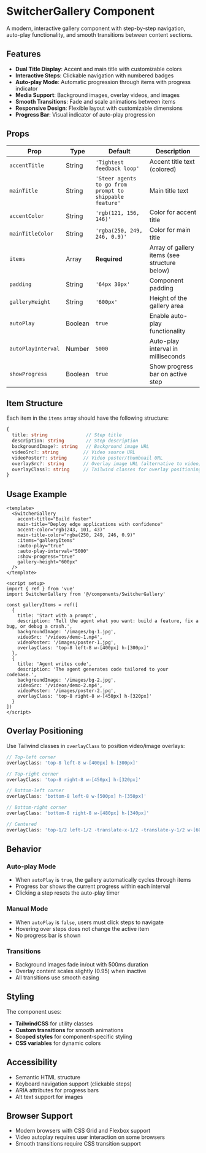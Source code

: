# SwitcherGallery Component

A modern, interactive gallery component with step-by-step navigation, auto-play functionality, and smooth transitions between content sections.

## Features

- **Dual Title Display**: Accent and main title with customizable colors
- **Interactive Steps**: Clickable navigation with numbered badges
- **Auto-play Mode**: Automatic progression through items with progress indicator
- **Media Support**: Background images, overlay videos, and images
- **Smooth Transitions**: Fade and scale animations between items
- **Responsive Design**: Flexible layout with customizable dimensions
- **Progress Bar**: Visual indicator of auto-play progression

## Props

| Prop | Type | Default | Description |
|------|------|---------|-------------|
| `accentTitle` | String | `'Tightest feedback loop'` | Accent title text (colored) |
| `mainTitle` | String | `'Steer agents to go from prompt to shippable feature'` | Main title text |
| `accentColor` | String | `'rgb(121, 156, 146)'` | Color for accent title |
| `mainTitleColor` | String | `'rgba(250, 249, 246, 0.9)'` | Color for main title |
| `items` | Array | **Required** | Array of gallery items (see structure below) |
| `padding` | String | `'64px 30px'` | Component padding |
| `galleryHeight` | String | `'600px'` | Height of the gallery area |
| `autoPlay` | Boolean | `true` | Enable auto-play functionality |
| `autoPlayInterval` | Number | `5000` | Auto-play interval in milliseconds |
| `showProgress` | Boolean | `true` | Show progress bar on active step |

## Item Structure

Each item in the `items` array should have the following structure:

```typescript
{
  title: string              // Step title
  description: string        // Step description
  backgroundImage?: string   // Background image URL
  videoSrc?: string         // Video source URL
  videoPoster?: string      // Video poster/thumbnail URL
  overlaySrc?: string       // Overlay image URL (alternative to video)
  overlayClass?: string     // Tailwind classes for overlay positioning
}
```

## Usage Example

```vue
<template>
  <SwitcherGallery
    accent-title="Build faster"
    main-title="Deploy edge applications with confidence"
    accent-color="rgb(243, 101, 43)"
    main-title-color="rgba(250, 249, 246, 0.9)"
    :items="galleryItems"
    :auto-play="true"
    :auto-play-interval="5000"
    :show-progress="true"
    gallery-height="600px"
  />
</template>

<script setup>
import { ref } from 'vue'
import SwitcherGallery from '@/components/SwitcherGallery'

const galleryItems = ref([
  {
    title: 'Start with a prompt',
    description: 'Tell the agent what you want: build a feature, fix a bug, or debug a crash.',
    backgroundImage: '/images/bg-1.jpg',
    videoSrc: '/videos/demo-1.mp4',
    videoPoster: '/images/poster-1.jpg',
    overlayClass: 'top-8 left-8 w-[400px] h-[300px]'
  },
  {
    title: 'Agent writes code',
    description: 'The agent generates code tailored to your codebase.',
    backgroundImage: '/images/bg-2.jpg',
    videoSrc: '/videos/demo-2.mp4',
    videoPoster: '/images/poster-2.jpg',
    overlayClass: 'top-8 right-8 w-[450px] h-[320px]'
  }
])
</script>
```

## Overlay Positioning

Use Tailwind classes in `overlayClass` to position video/image overlays:

```javascript
// Top-left corner
overlayClass: 'top-8 left-8 w-[400px] h-[300px]'

// Top-right corner
overlayClass: 'top-8 right-8 w-[450px] h-[320px]'

// Bottom-left corner
overlayClass: 'bottom-8 left-8 w-[500px] h-[350px]'

// Bottom-right corner
overlayClass: 'bottom-8 right-8 w-[480px] h-[340px]'

// Centered
overlayClass: 'top-1/2 left-1/2 -translate-x-1/2 -translate-y-1/2 w-[600px] h-[400px]'
```

## Behavior

### Auto-play Mode
- When `autoPlay` is `true`, the gallery automatically cycles through items
- Progress bar shows the current progress within each interval
- Clicking a step resets the auto-play timer

### Manual Mode
- When `autoPlay` is `false`, users must click steps to navigate
- Hovering over steps does not change the active item
- No progress bar is shown

### Transitions
- Background images fade in/out with 500ms duration
- Overlay content scales slightly (0.95) when inactive
- All transitions use smooth easing

## Styling

The component uses:
- **TailwindCSS** for utility classes
- **Custom transitions** for smooth animations
- **Scoped styles** for component-specific styling
- **CSS variables** for dynamic colors

## Accessibility

- Semantic HTML structure
- Keyboard navigation support (clickable steps)
- ARIA attributes for progress bars
- Alt text support for images

## Browser Support

- Modern browsers with CSS Grid and Flexbox support
- Video autoplay requires user interaction on some browsers
- Smooth transitions require CSS transition support
